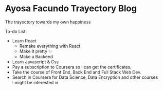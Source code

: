 # Ayosa Facundo Trayectory Blog
 The trayectory towards my own happiness

To-do List:
- Learn React
    - Remake everything with React
    - Make it pretty ✨
    - Make a Backend
- Learn Javascript & Css
- Pay a subscription to Coursera so I can get the certificates.
- Take the course of Front End, Back End and Full Stack Web Dev.
- Search in Coursera for Data Science, Data Encryption and other courses I might be interested in